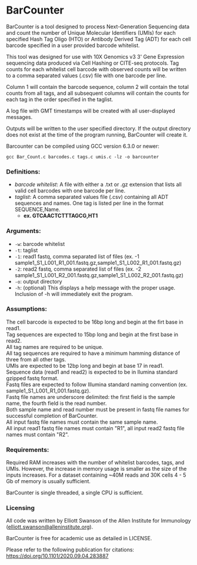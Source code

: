 # BarCounter
BarCounter is a tool designed to process Next-Generation Sequencing data and count the number of Unique Molecular Identifiers (UMIs) for each specified Hash Tag Oligo (HTO) or Antibody Derived Tag (ADT) for each cell barcode specified in a user provided barcode whitelist.  

This tool was designed for use with 10X Genomics v3 3' Gene Expression sequencing data produced via Cell Hashing or CITE-seq protocols. Tag counts for each whitelist cell barcode with observed counts will be written to a comma separated values (.csv) file with one barcode per line.  

Column 1 will contain the barcode sequence, column 2 will contain the total counts from all tags, and all subsequent columns will contain the counts for each tag in the order specified in the taglist.  

A log file with GMT timestamps will be created with all user-displayed messages.  

Outputs will be written to the user specified directory. If the output directory does not exist at the time of the program running, BarCounter will create it.  

Barcounter can be compiled using GCC version 6.3.0 or newer:  
```
gcc Bar_Count.c barcodes.c tags.c umis.c -lz -o barcounter
```

### Definitions:
- *barcode whitelist*: A file with either a .txt or .gz extension that lists all valid cell barcodes with one barcode per line.  
- *taglist*: A comma separated values file (.csv) containing all ADT sequences and names. One tag is listed per line in the format SEQUENCE,Name.  
    - **ex. GTCAACTCTTTAGCG,HT1**

### Arguments:
- `-w`: barcode whitelist  
- `-t`: taglist  
- `-1`: read1 fastq, comma separated list of files (ex. -1 sample1_S1_L001_R1_001.fastq.gz,sample1_S1_L002_R1_001.fastq.gz)  
- `-2`: read2 fastq, comma separated list of files (ex. -2 sample1_S1_L001_R2_001.fastq.gz,sample1_S1_L002_R2_001.fastq.gz)  
- `-o`: output directory  
- `-h`: (optional) This displays a help message with the proper usage. Inclusion of -h will immediately exit the program.  

### Assumptions:
The cell barcode is expected to be 16bp long and begin at the firt base in read1.  
Tag sequences are expected to 15bp long and begin at the first base in read2.  
All tag names are required to be unique.  
All tag sequences are required to have a minimum hamming distance of three from all other tags.  
UMIs are expected to be 12bp long and begin at base 17 in read1.  
Sequence data (read1 and read2) is expected to be in Ilumina standard gzipped fastq format.  
Fastq files are expected to follow Illumina standard naming convention (ex. sample1_S1_L001_R1_001.fastq.gz).  
Fastq file names are underscore delimited: the first field is the sample name, the fourth field is the read number.  
Both sample name and read number must be present in fastq file names for successful completion of BarCounter.  
All input fastq file names must contain the same sample name.  
All input read1 fastq file names must contain "R1", all input read2 fastq file names must contain "R2".  

### Requirements:
Required RAM increases with the number of whitelist barcodes, tags, and UMIs. However, the increase in memory usage is smaller as the size of the inputs increases. For a dataset containing ~40M reads and 30K cells 4 - 5 Gb of memory is usually sufficient.  

BarCounter is single threaded, a single CPU is sufficient.  

### Licensing
All code was written by Elliott Swanson of the Allen Institute for Immunology (elliott.swanson@alleninstitute.org).  

BarCounter is free for academic use as detailed in LICENSE.  

Please refer to the following publication for citations: https://doi.org/10.1101/2020.09.04.283887
